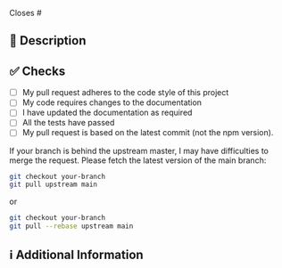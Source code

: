 <!-- 
Thanks for creating this pull request 🤗

Please make sure that the pull request is limited to one type (docs, feature, etc.) and keep it as small as possible. You can open multiple prs instead of opening a huge one.
-->

<!-- If this pull request closes an issue, please mention the issue number below -->
Closes # <!-- Issue # here -->

## 📑 Description
<!-- Add a brief description of the pr -->

<!-- You can also choose to add a list of changes and if they have been completed or not by using the markdown to-do list syntax
- [ ] Not Completed
- [x] Completed
-->

## ✅ Checks
<!-- Make sure your pr passes the tests and do check the following fields as needed - -->

- [ ] My pull request adheres to the code style of this project
- [ ] My code requires changes to the documentation
- [ ] I have updated the documentation as required
- [ ] All the tests have passed
- [ ] My pull request is based on the latest commit (not the npm version).

If your branch is behind the upstream master, I may have difficulties to merge the request. Please fetch the latest version of the main branch:

```sh
git checkout your-branch
git pull upstream main
```

or

```sh
git checkout your-branch
git pull --rebase upstream main
```

## ℹ Additional Information
<!-- Any additional information like breaking changes, dependencies added, screenshots, comparisons between new and old behavior, etc. -->
